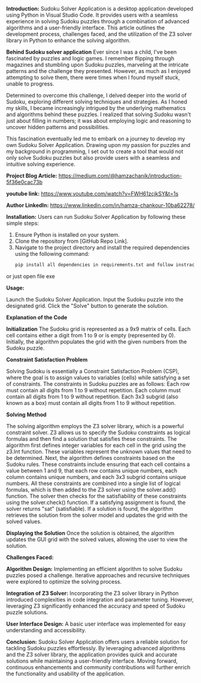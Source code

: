 **Introduction:**
Sudoku Solver Application is a desktop application developed using Python in Visual Studio Code. It provides users with a seamless experience in solving Sudoku puzzles through a combination of advanced algorithms and a user-friendly interface. This article outlines the development process, challenges faced, and the utilization of the Z3 solver library in Python to enhance the solving algorithm.

**Behind Sudoku solver application**
Ever since I was a child, I've been fascinated by puzzles and logic games. I remember flipping through magazines and stumbling upon Sudoku puzzles, marveling at the intricate patterns and the challenge they presented. However, as much as I enjoyed attempting to solve them, there were times when I found myself stuck, unable to progress.

Determined to overcome this challenge, I delved deeper into the world of Sudoku, exploring different solving techniques and strategies. As I honed my skills, I became increasingly intrigued by the underlying mathematics and algorithms behind these puzzles. I realized that solving Sudoku wasn't just about filling in numbers; it was about employing logic and reasoning to uncover hidden patterns and possibilities.

This fascination eventually led me to embark on a journey to develop my own Sudoku Solver Application. Drawing upon my passion for puzzles and my background in programming, I set out to create a tool that would not only solve Sudoku puzzles but also provide users with a seamless and intuitive solving experience.

**Project Blog Article:** 
https://medium.com/@hamzachanik/introduction-5f36e0cac73b

**youtube link:** 
https://www.youtube.com/watch?v=FWH61zcjkSY&t=1s

**Author LinkedIn:** 
https://www.linkedin.com/in/hamza-chankour-10ba62278/

**Installation:**
Users can run Sudoku Solver Application by following these simple steps:

1. Ensure Python is installed on your system.
2. Clone the repository from [GitHub Repo Link].
3. Navigate to the project directory and install the required dependencies using the following command:
   ```bash
   pip install all dependencies in requirements.txt and follow instraction 
or just open file exe

**Usage:**

Launch the Sudoku Solver Application.
Input the Sudoku puzzle into the designated grid.
Click the "Solve" button to generate the solution.

**Explanation of the Code**

**Initialization**
The Sudoku grid is represented as a 9x9 matrix of cells. Each cell contains either a digit from 1 to 9 or is empty (represented by 0).
Initially, the algorithm populates the grid with the given numbers from the Sudoku puzzle.

**Constraint Satisfaction Problem**

Solving Sudoku is essentially a Constraint Satisfaction Problem (CSP), where the goal is to assign values to variables (cells) while satisfying a set of constraints.
The constraints in Sudoku puzzles are as follows:
Each row must contain all digits from 1 to 9 without repetition.
Each column must contain all digits from 1 to 9 without repetition.
Each 3x3 subgrid (also known as a box) must contain all digits from 1 to 9 without repetition.

**Solving Method**

The solving algorithm employs the Z3 solver library, which is a powerful constraint solver. Z3 allows us to specify the Sudoku constraints as logical formulas and then find a solution that satisfies these constraints.
The algorithm first defines integer variables for each cell in the grid using the z3.Int function. These variables represent the unknown values that need to be determined.
Next, the algorithm defines constraints based on the Sudoku rules. These constraints include ensuring that each cell contains a value between 1 and 9, that each row contains unique numbers, each column contains unique numbers, and each 3x3 subgrid contains unique numbers.
All these constraints are combined into a single list of logical formulas, which is then added to the Z3 solver using the solver.add() function.
The solver then checks for the satisfiability of these constraints using the solver.check() function. If a satisfying assignment is found, the solver returns "sat" (satisfiable).
If a solution is found, the algorithm retrieves the solution from the solver model and updates the grid with the solved values.

**Displaying the Solution**
Once the solution is obtained, the algorithm updates the GUI grid with the solved values, allowing the user to view the solution.

**Challenges Faced:**

**Algorithm Design:**
Implementing an efficient algorithm to solve Sudoku puzzles posed a challenge. Iterative approaches and recursive techniques were explored to optimize the solving process.

**Integration of Z3 Solver:**
Incorporating the Z3 solver library in Python introduced complexities in code integration and parameter tuning. However, leveraging Z3 significantly enhanced the accuracy and speed of Sudoku puzzle solutions.

**User Interface Design:**
A basic user interface was implemented for easy understanding and accessibility.

**Conclusion:**
Sudoku Solver Application offers users a reliable solution for tackling Sudoku puzzles effortlessly. By leveraging advanced algorithms and the Z3 solver library, the application provides quick and accurate solutions while maintaining a user-friendly interface. Moving forward, continuous enhancements and community contributions will further enrich the functionality and usability of the application.
